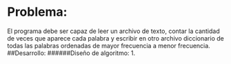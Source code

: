 # Problema:
El programa debe ser capaz de leer un archivo de texto, contar la cantidad de veces que aparece cada palabra y escribir en otro archivo diccionario de todas las palabras ordenadas de mayor frecuencia a menor frecuencia.
##Desarrollo:
######Diseño de algoritmo:
1.
